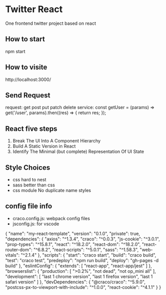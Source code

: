 # Twitter React
One frontend twitter project based on react

## How to start
npm start

## How to visite
http://localhost:3000/

## Send Request
request: get post put patch delete
service: const getUser = (params) => get('/user', params).then((res) => {
  return res;
});

## React five steps
1. Break The UI Into A Component Hierarchy
2. Build A Static Version in React
3. Identify The Minimal (but complete) Representation Of UI State

## Style Choices
- css hard to nest
- sass better than css
- css module No duplicate name styles

## config file info
- craco.config.js: webpack config files
- jsconfig.js: for vscode

{
  "name": "my-react-template",
  "version": "0.1.0",
  "private": true,
  "dependencies": {
    "axios": "^1.3.4",
    "craco": "^0.0.3",
    "js-cookie": "^3.0.1",
    "prop-types": "^15.8.1",
    "react": "^18.2.0",
    "react-dom": "^18.2.0",
    "react-router-dom": "^6.8.2",
    "react-scripts": "^5.0.1",
    "sass": "^1.58.3",
    "web-vitals": "^2.1.4"
  },
  "scripts": {
    "start": "craco start",
    "build": "craco build",
    "test": "craco test",
    "predeploy": "npm run build",
    "deploy": "gh-pages -d build"
  },
  "eslintConfig": {
    "extends": [
      "react-app",
      "react-app/jest"
    ]
  },
  "browserslist": {
    "production": [
      ">0.2%",
      "not dead",
      "not op_mini all"
    ],
    "development": [
      "last 1 chrome version",
      "last 1 firefox version",
      "last 1 safari version"
    ]
  },
  "devDependencies": {
    "@craco/craco": "^5.9.0",
    "postcss-px-to-viewport-with-include": "^1.0.0",
    "react-cookie": "^4.1.1"
  }
}
